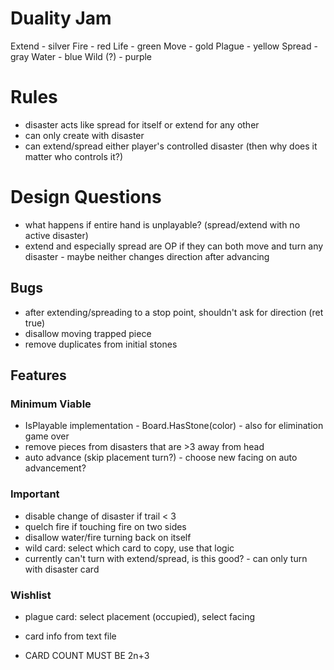 # Duality Jam

Extend - silver
Fire - red
Life - green
Move - gold
Plague - yellow
Spread - gray
Water - blue
Wild (?) - purple

# Rules

- disaster acts like spread for itself or extend for any other
- can only create with disaster
- can extend/spread either player's controlled disaster (then why does it matter who controls it?)

# Design Questions

- what happens if entire hand is unplayable? (spread/extend with no active disaster)
- extend and especially spread are OP if they can both move and turn any disaster
        - maybe neither changes direction after advancing

## Bugs

- after extending/spreading to a stop point, shouldn't ask for direction (ret true)
- disallow moving trapped piece
- remove duplicates from initial stones

## Features

### Minimum Viable

- IsPlayable implementation
        - Board.HasStone(color)
                - also for elimination game over
- remove pieces from disasters that are >3 away from head
- auto advance (skip placement turn?)
        - choose new facing on auto advancement?

### Important

- disable change of disaster if trail < 3
- quelch fire if touching fire on two sides
- disallow water/fire turning back on itself
- wild card: select which card to copy, use that logic
- currently can't turn with extend/spread, is this good?
        - can only turn with disaster card

### Wishlist

- plague card: select placement (occupied), select facing
- card info from text file

- CARD COUNT MUST BE 2n+3
